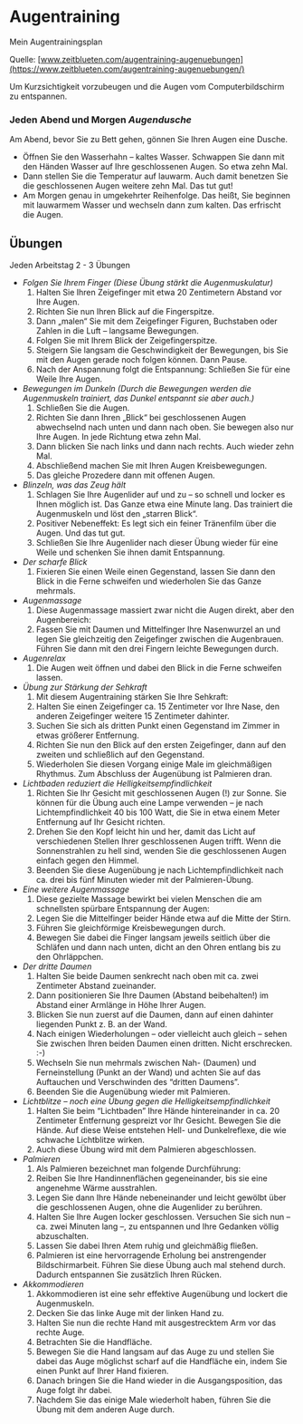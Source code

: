 # Augentraining
Mein Augentrainingsplan

Quelle: [www.zeitblueten.com/augentraining-augenuebungen](https://www.zeitblueten.com/augentraining-augenuebungen/)

Um Kurzsichtigkeit vorzubeugen und die Augen vom Computerbildschirm zu entspannen.

### Jeden Abend und Morgen *Augendusche*
Am Abend, bevor Sie zu Bett gehen, gönnen Sie Ihren Augen eine Dusche.
* Öffnen Sie den Wasserhahn – kaltes Wasser. Schwappen Sie dann mit den Händen Wasser auf Ihre geschlossenen Augen. So etwa zehn Mal.
* Dann stellen Sie die Temperatur auf lauwarm. Auch damit benetzen Sie die geschlossenen Augen weitere zehn Mal. Das tut gut!
* Am Morgen genau in umgekehrter Reihenfolge. Das heißt, Sie beginnen mit lauwarmem Wasser und wechseln dann zum kalten. Das erfrischt die Augen.

## Übungen
Jeden Arbeitstag 2 - 3 Übungen

* _Folgen Sie Ihrem Finger (Diese Übung stärkt die Augenmuskulatur)_
  1. Halten Sie Ihren Zeigefinger mit etwa 20 Zentimetern Abstand vor Ihre Augen.
  2. Richten Sie nun Ihren Blick auf die Fingerspitze.
  3. Dann „malen“ Sie mit dem Zeigefinger Figuren, Buchstaben oder Zahlen in die Luft – langsame Bewegungen.
  4. Folgen Sie mit Ihrem Blick der Zeigefingerspitze.
  5. Steigern Sie langsam die Geschwindigkeit der Bewegungen, bis Sie mit den Augen gerade noch folgen können. Dann Pause.
  6. Nach der Anspannung folgt die Entspannung: Schließen Sie für eine Weile Ihre Augen.
* _Bewegungen im Dunkeln (Durch die Bewegungen werden die Augenmuskeln trainiert, das Dunkel entspannt sie aber auch.)_
  1. Schließen Sie die Augen.
  2. Richten Sie dann Ihren „Blick“ bei geschlossenen Augen abwechselnd nach unten und dann nach oben. Sie bewegen also nur Ihre Augen. In jede Richtung etwa zehn Mal.
  3. Dann blicken Sie nach links und dann nach rechts. Auch wieder zehn Mal.
  4. Abschließend machen Sie mit Ihren Augen Kreisbewegungen.
  5. Das gleiche Prozedere dann mit offenen Augen.
* _Blinzeln, was das Zeug hält_
  1. Schlagen Sie Ihre Augenlider auf und zu – so schnell und locker es Ihnen möglich ist. Das Ganze etwa eine Minute lang. Das trainiert die Augenmuskeln und löst den „starren Blick“.
  2. Positiver Nebeneffekt: Es legt sich ein feiner Tränenfilm über die Augen. Und das tut gut.
  3. Schließen Sie Ihre Augenlider nach dieser Übung wieder für eine Weile und schenken Sie ihnen damit Entspannung.
* _Der scharfe Blick_
  1. Fixieren Sie einen Weile einen Gegenstand, lassen Sie dann den Blick in die Ferne schweifen und wiederholen Sie das Ganze mehrmals.
* _Augenmassage_
  1. Diese Augenmassage massiert zwar nicht die Augen direkt, aber den Augenbereich:
  2. Fassen Sie mit Daumen und Mittelfinger Ihre Nasenwurzel an und legen Sie gleichzeitig den Zeigefinger zwischen die Augenbrauen. Führen Sie dann mit den drei Fingern leichte Bewegungen durch.
* _Augenrelax_
  1. Die Augen weit öffnen und dabei den Blick in die Ferne schweifen lassen.
* _Übung zur Stärkung der Sehkraft_
  1. Mit diesem Augentraining stärken Sie Ihre Sehkraft:
  2. Halten Sie einen Zeigefinger ca. 15 Zentimeter vor Ihre Nase, den anderen Zeigefinger weitere 15 Zentimeter dahinter.
  3. Suchen Sie sich als dritten Punkt einen Gegenstand im Zimmer in etwas größerer Entfernung.
  4. Richten Sie nun den Blick auf den ersten Zeigefinger, dann auf den zweiten und schließlich auf den Gegenstand.
  5. Wiederholen Sie diesen Vorgang einige Male im gleichmäßigen Rhythmus. Zum Abschluss der Augenübung ist Palmieren dran.
* _Lichtbaden reduziert die Helligkeitsempfindlichkeit_
  1. Richten Sie Ihr Gesicht mit geschlossenen Augen (!) zur Sonne. Sie können für die Übung auch eine Lampe verwenden – je nach Lichtempfindlichkeit 40 bis 100 Watt, die Sie in etwa einem Meter Entfernung auf Ihr Gesicht richten.
  2. Drehen Sie den Kopf leicht hin und her, damit das Licht auf verschiedenen Stellen Ihrer geschlossenen Augen trifft. Wenn die Sonnenstrahlen zu hell sind, wenden Sie die geschlossenen Augen einfach gegen den Himmel.
  3. Beenden Sie diese Augenübung je nach Lichtempfindlichkeit nach ca. drei bis fünf Minuten wieder mit der Palmieren-Übung.
* _Eine weitere Augenmassage_
  1. Diese gezielte Massage bewirkt bei vielen Menschen die am schnellsten spürbare Entspannung der Augen:
  2. Legen Sie die Mittelfinger beider Hände etwa auf die Mitte der Stirn.
  3. Führen Sie gleichförmige Kreisbewegungen durch.
  4. Bewegen Sie dabei die Finger langsam jeweils seitlich über die Schläfen und dann nach unten, dicht an den Ohren entlang bis zu den Ohrläppchen.
* _Der dritte Daumen_
  1. Halten Sie beide Daumen senkrecht nach oben mit ca. zwei Zentimeter Abstand zueinander.
  2. Dann positionieren Sie Ihre Daumen (Abstand beibehalten!) im Abstand einer Armlänge in Höhe Ihrer Augen.
  3. Blicken Sie nun zuerst auf die Daumen, dann auf einen dahinter liegenden Punkt z. B. an der Wand.
  4. Nach einigen Wiederholungen – oder vielleicht auch gleich – sehen Sie zwischen Ihren beiden Daumen einen dritten. Nicht erschrecken. :-)
  5. Wechseln Sie nun mehrmals zwischen Nah- (Daumen) und Ferneinstellung (Punkt an der Wand) und achten Sie auf das Auftauchen und Verschwinden des “dritten Daumens”.
  6. Beenden Sie die Augenübung wieder mit Palmieren.
* _Lichtblitze – noch eine Übung gegen die Helligkeitsempfindlichkeit_
  1. Halten Sie beim “Lichtbaden” Ihre Hände hintereinander in ca. 20 Zentimeter Entfernung gespreizt vor Ihr Gesicht. Bewegen Sie die Hände. Auf diese Weise entstehen Hell- und Dunkelreflexe, die wie schwache Lichtblitze wirken.
  2. Auch diese Übung wird mit dem Palmieren abgeschlossen.
* _Palmieren_
  1. Als Palmieren bezeichnet man folgende Durchführung:
  2. Reiben Sie Ihre Handinnenflächen gegeneinander, bis sie eine angenehme Wärme ausstrahlen.
  3. Legen Sie dann Ihre Hände nebeneinander und leicht gewölbt über die geschlossenen Augen, ohne die Augenlider zu berühren.
  4. Halten Sie Ihre Augen locker geschlossen. Versuchen Sie sich nun – ca. zwei Minuten lang –, zu entspannen und Ihre Gedanken völlig abzuschalten.
  5. Lassen Sie dabei Ihren Atem ruhig und gleichmäßig fließen.
  6. Palmieren ist eine hervorragende Erholung bei anstrengender Bildschirmarbeit. Führen Sie diese Übung auch mal stehend durch. Dadurch entspannen Sie zusätzlich Ihren Rücken.
* _Akkommodieren_
  1. Akkommodieren ist eine sehr effektive Augenübung und lockert die Augenmuskeln.
  2. Decken Sie das linke Auge mit der linken Hand zu.
  3. Halten Sie nun die rechte Hand mit ausgestrecktem Arm vor das rechte Auge.
  4. Betrachten Sie die Handfläche.
  5. Bewegen Sie die Hand langsam auf das Auge zu und stellen Sie dabei das Auge möglichst scharf auf die Handfläche ein, indem Sie einen Punkt auf Ihrer Hand fixieren.
  6. Danach bringen Sie die Hand wieder in die Ausgangsposition, das Auge folgt ihr dabei.
  7. Nachdem Sie das einige Male wiederholt haben, führen Sie die Übung mit dem anderen Auge durch.
